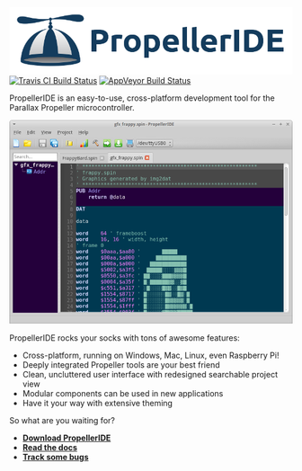 ![logo](icons/logo.png)
[![Travis CI Build Status](https://travis-ci.org/parallaxinc/PropellerIDE.svg?branch=master)](https://travis-ci.org/parallaxinc/PropellerIDE) [![AppVeyor Build Status](https://ci.appveyor.com/api/projects/status/2gj0hjoqjau9is4b?svg=true)](https://ci.appveyor.com/project/bweir/propelleride)

PropellerIDE is an easy-to-use, cross-platform development tool for the Parallax Propeller microcontroller.

![](screenshots/dusk.png)

PropellerIDE rocks your socks with tons of awesome features:

* Cross-platform, running on Windows, Mac, Linux, even Raspberry Pi!
* Deeply integrated Propeller tools are your best friend
* Clean, uncluttered user interface with redesigned searchable project view
* Modular components can be used in new applications
* Have it your way with extensive theming

So what are you waiting for?

- **[Download PropellerIDE](http://developer.parallax.com/projects/propelleride/)**
- **[Read the docs](doc/README.md)**
- **[Track some bugs](https://lamestation.atlassian.net/projects/IDE/issues)**
